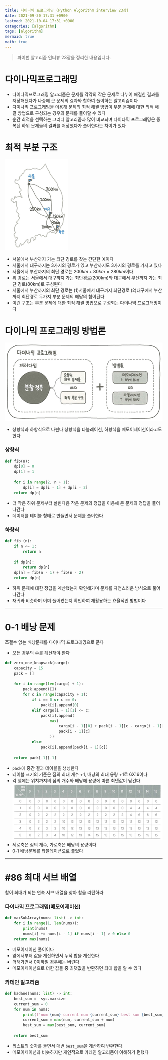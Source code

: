 ```yaml
---
title: 다이나믹 프로그래밍 (Python Algorithm interview 23장)
date: 2021-09-30 17:31 +0900
lastmod: 2021-10-04 17:31 +0900
categories: [algorithm]
tags: [algorithm]
mermaid: true
math: true
---
```


> 파이썬 알고리즘 인터뷰 23장을 정리한 내용입니다.

# 다이나믹프로그래밍

- 다이나믹프로그래밍 알고리즘은 문제를 각각의 작은 문제로 나누어 해결한 결과를 저장해뒀다가 나중에 큰 문제의 결과와 합하여 풀이하는 알고리즘이다
- 다이나믹 프로그래밍을 이용해 문제의 최적 해결 방법이 부분 문제에 대한 최적 해결 방법으로 구성되는 경우의 문제를 풀이할 수 있다
- 순간 최적을 선택하는 그리디 알고리즘과 많이 비교되며 다이타믹 프로그래밍은 중복된 하위 문제들의 결과를 저장했다가 풀이한다는 차이가 있다

# 최적 부분 구조

![스크린샷, 2021-09-29 17-58-34.png](/assets/img/posts/pyAlgo/chapter23/pic1.png)

- 서울에서 부산까지 가는 최단 경로를 찾는 간단한 예이다
- 서울에서 대구까지는 3가지의 경로가 있고 부산까지도 3가지의 경로를 가지고 있다
- 서울에서 부산까지의 최단 경로는 $200km + 80km=280km$이다
- 위 경로는 서울에서 대구까지 가는 최단경로(200km)와 대구에서 부산까지 가는 최단 경로(80km)로 구성된다
- 서울에서 부산까지의 최단 경로는 (1)서울에서 대구까지 최단경로 (2)대구에서 부산까지 최단경로 두가지 부분 문제의 해답의 합이된다 
- 이런 구조는 부분 문제에 대한 최적 해결 방법으로 구성되는 다이나믹 프로그래밍이다

# 다이나믹 프로그래밍 방법론

![스크린샷, 2021-09-29 18-18-23.png](/assets/img/posts/pyAlgo/chapter23/pic2.png)

- 상향식과 하향식으로 나뉜다 상향식을 타블레이션, 하향식을 메모이제이션이라고도 한다

### 상향식

```python
def fib(n):
    dp[0] = 0
    dp[1] = 1

    for i in range(2, n + 1):
        dp[i] = dp[i - 1] + dp[i - 2]
    return dp[n]
```

- 더 작은 하위 문제부터 살핀다음 작은 문제의 정답을 이용해 큰 문제의 정답을 풀어나간다
- 데이터를 테이블 형태로 만들면서 문제를 풀이한다

### 하향식

```python
def fib_(n):
    if n <= 1:
        return n

    if dp[n]:
        return dp[n]
    dp[n] = fib(n - 1) + fib(n - 2)
    return dp[n]
```

- 하위 문제에 대한 정답을 계산했는지 확인해가며 문제를 자연스러운 방식으로 풀어나간다
- 재귀와 비슷하며 이미 풀어봤는지 확인하여 재활용하는 효율적인 방법이다

---

# 0-1 배낭 문제

쪼갤수 없는 배낭문제를 다이나믹 프로그래밍으로 푼다

- 모든 경우의 수를 계산해야 한다

```python
def zero_one_knapsack(cargo):
    capacity = 15
    pack = []

    for i in range(len(cargo) + 1):
        pack.append([])
        for c in range(capacity + 1):
            if i == 0 or c == 0:
                pack[i].append(0)
            elif cargo[i - 1][1] <= c:
                pack[i].append(
                    max(
                        cargo[i - 1][0] + pack[i - 1][c - cargo[i - 1][1]],
                        pack[i - 1][c]
                    ))
            else:
                pack[i].append(pack[i - 1][c])

    return pack[-1][-1]
```

- `pack`에 중간 결과 테이블을 생성한다
- 테이블 크기의 기준은 짐의 최대 개수 +1, 배낭의 최대 용량 +1로 6X16이다
- 각 셀에는 위치까지의 짐의 개수와 배낭에 용량에 따른 최댓값이 담긴다
  ![스크린샷, 2021-09-30 12-51-41.png](/assets/img/posts/pyAlgo/chapter23/pic3.png)
- 세로축은 짐의 개수, 가로축은 배낭의 용량이다
- 0-1 배낭문제를 타뷸레이션으로 풀었다

---

# #86 최대 서브 배열

합이 최대가 되는 연속 서브 배열을 찾아 합을 리턴하라

### 다이나믹 프로그래밍(메모이제이션)

```python
def maxSubArray(nums: list) -> int:
    for i in range(1, len(nums)):
        print(nums)
        nums[i] += nums[i - 1] if nums[i - 1] > 0 else 0
    return max(nums)
```

- 메모이제이션 풀이이다
- 앞에서부터 값을 계산하면서 누적 합을 계산한다
- 더해가면서 0이하일 경우에는 버린다
- 메모이제이션으로 더한 값들 중 최댓값을 반환하면 최대 합을 알 수 있다

### 카데인 알고리즘

```python
def kadane(nums: list) -> int:
    best_sum = -sys.maxsize
    current_sum = 0
    for num in nums:
        print(f'num {num} current num {current_sum} best sum {best_sum}')
        current_sum = max(num, current_sum + num)
        best_sum = max(best_sum, current_sum)

    return best_sum
```

- 리스트의 숫자를 돌면서 매번 `best_sum`을 계산하여 반환한다
- 메모이제이션과 비슷하지만 개인적으로 카데인 알고리즘이 이해하기 편했다

